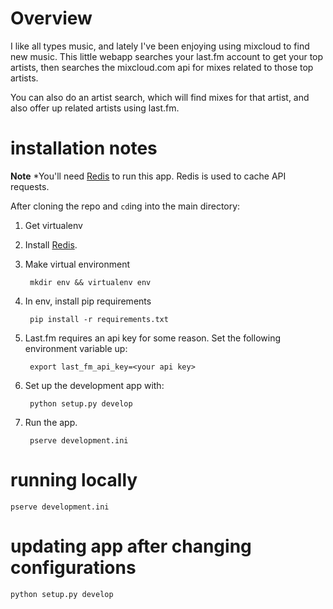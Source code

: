 # Overview

I like all types music, and lately I've been enjoying using mixcloud to find new music. This little webapp searches your last.fm account to get your top artists, then searches the mixcloud.com api for mixes related to those top artists. 

You can also do an artist search, which will find mixes for that artist, and also offer up related artists using last.fm.

# installation notes

**Note** *You'll need [Redis](http://redis.io/) to run this app. Redis is used to cache API requests.

After cloning the repo and `cd`ing into the main directory:

1. Get virtualenv
2. Install [Redis](http://redis.io/).
3. Make virtual environment

        mkdir env && virtualenv env
        
4. In env, install pip requirements

        pip install -r requirements.txt

5. Last.fm requires an api key for some reason. Set the following
environment variable up:

        export last_fm_api_key=<your api key>

6. Set up the development app with:

        python setup.py develop

7. Run the app.

        pserve development.ini


# running locally

    pserve development.ini

# updating app after changing configurations

    python setup.py develop